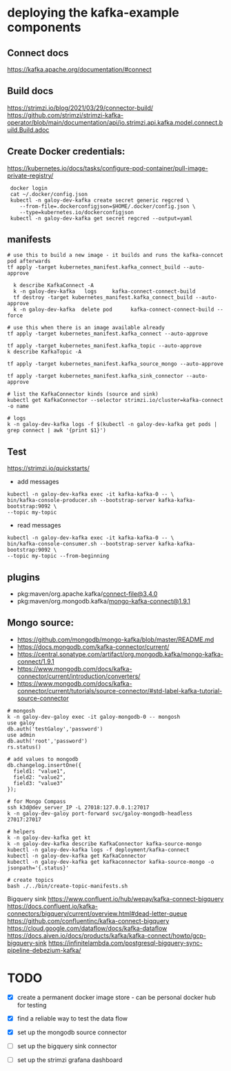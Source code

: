 # deploying the kafka-example components

## Connect docs
https://kafka.apache.org/documentation/#connect
## Build docs
https://strimzi.io/blog/2021/03/29/connector-build/
https://github.com/strimzi/strimzi-kafka-operator/blob/main/documentation/api/io.strimzi.api.kafka.model.connect.build.Build.adoc
## Create Docker credentials:
https://kubernetes.io/docs/tasks/configure-pod-container/pull-image-private-registry/
```
 docker login
 cat ~/.docker/config.json
 kubectl -n galoy-dev-kafka create secret generic regcred \
    --from-file=.dockerconfigjson=$HOME/.docker/config.json \
    --type=kubernetes.io/dockerconfigjson
 kubectl -n galoy-dev-kafka get secret regcred --output=yaml
```
## manifests
```
# use this to build a new image - it builds and runs the kafka-conncet pod afterwards
tf apply -target kubernetes_manifest.kafka_connect_build --auto-approve

  k describe KafkaConnect -A
  k -n galoy-dev-kafka   logs     kafka-connect-connect-build
  tf destroy -target kubernetes_manifest.kafka_connect_build --auto-approve
  k -n galoy-dev-kafka  delete pod      kafka-connect-connect-build --force

# use this when there is an image available already
tf apply -target kubernetes_manifest.kafka_connect --auto-approve

tf apply -target kubernetes_manifest.kafka_topic --auto-approve
k describe KafkaTopic -A

tf apply -target kubernetes_manifest.kafka_source_mongo --auto-approve

tf apply -target kubernetes_manifest.kafka_sink_connector --auto-approve

# list the KafkaConnector kinds (source and sink)
kubectl get KafkaConnector --selector strimzi.io/cluster=kafka-connect -o name

# logs
k -n galoy-dev-kafka logs -f $(kubectl -n galoy-dev-kafka get pods | grep connect | awk '{print $1}')

```


## Test
https://strimzi.io/quickstarts/

* add messages
```
kubectl -n galoy-dev-kafka exec -it kafka-kafka-0 -- \
bin/kafka-console-producer.sh --bootstrap-server kafka-kafka-bootstrap:9092 \
--topic my-topic
```
* read messages
```
kubectl -n galoy-dev-kafka exec -it kafka-kafka-0 -- \
bin/kafka-console-consumer.sh --bootstrap-server kafka-kafka-bootstrap:9092 \
--topic my-topic --from-beginning
```
## plugins
* pkg:maven/org.apache.kafka/connect-file@3.4.0
* pkg:maven/org.mongodb.kafka/mongo-kafka-connect@1.9.1

## Mongo source:
* https://github.com/mongodb/mongo-kafka/blob/master/README.md
* https://docs.mongodb.com/kafka-connector/current/
* https://central.sonatype.com/artifact/org.mongodb.kafka/mongo-kafka-connect/1.9.1
* https://www.mongodb.com/docs/kafka-connector/current/introduction/converters/
* https://www.mongodb.com/docs/kafka-connector/current/tutorials/source-connector/#std-label-kafka-tutorial-source-connector
```
# mongosh
k -n galoy-dev-galoy exec -it galoy-mongodb-0 -- mongosh
use galoy
db.auth('testGaloy','password')
use admin
db.auth('root','password')
rs.status()

# add values to mongodb
db.changelog.insertOne({
  field1: "value1",
  field2: "value2",
  field3: "value3"
});

# for Mongo Compass
ssh k3d@dev_server_IP -L 27018:127.0.0.1:27017
k -n galoy-dev-galoy port-forward svc/galoy-mongodb-headless 27017:27017

# helpers
k -n galoy-dev-kafka get kt
k -n galoy-dev-kafka describe KafkaConnector kafka-source-mongo
kubectl -n galoy-dev-kafka logs -f deployment/kafka-connect 
kubectl -n galoy-dev-kafka get KafkaConnector
kubectl -n galoy-dev-kafka get kafkaconnector kafka-source-mongo -o jsonpath='{.status}'
```
```
# create topics
bash ./../bin/create-topic-manifests.sh
```
Bigquery sink
https://www.confluent.io/hub/wepay/kafka-connect-bigquery
https://docs.confluent.io/kafka-connectors/bigquery/current/overview.html#dead-letter-queue
https://github.com/confluentinc/kafka-connect-bigquery
https://cloud.google.com/dataflow/docs/kafka-dataflow
https://docs.aiven.io/docs/products/kafka/kafka-connect/howto/gcp-bigquery-sink
https://infinitelambda.com/postgresql-bigquery-sync-pipeline-debezium-kafka/

# TODO
- [x] create a permanent docker image store - can be personal docker hub for testing
- [x] find a reliable way to test the data flow
- [x] set up the mongodb source connector
- [ ] set up the bigquery sink connector
- [ ] set up the strimzi grafana dashboard

